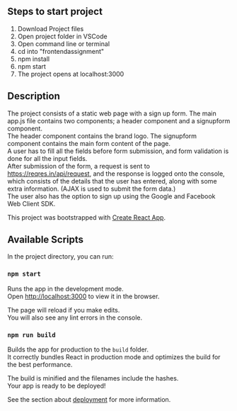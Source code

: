 ## Steps to start project

1. Download Project files
2. Open project folder in VSCode
3. Open command line or terminal
4. cd into "frontendassignment"
5. npm install 
6. npm start
7. The project opens at localhost:3000

## Description

The project consists of a static web page with a sign up form. The main app.js file contains two components; a header component and a signupform component.  
The header component contains the brand logo. The signupform component contains the main form content of the page.  
A user has to fill all the fields before form submission, and form validation is done for all the input fields.  
After submission of the form, a request is sent to https://reqres.in/api/request, and the response is logged onto the console, which consists of the details that the user has entered, along with some extra information. (AJAX is used to submit the form data.)  
The user also has the option to sign up using the Google and Facebook Web Client SDK.  

This project was bootstrapped with [Create React App](https://github.com/facebook/create-react-app).

## Available Scripts

In the project directory, you can run:

### `npm start`

Runs the app in the development mode.<br />
Open [http://localhost:3000](http://localhost:3000) to view it in the browser.

The page will reload if you make edits.<br />
You will also see any lint errors in the console.

### `npm run build`

Builds the app for production to the `build` folder.<br />
It correctly bundles React in production mode and optimizes the build for the best performance.

The build is minified and the filenames include the hashes.<br />
Your app is ready to be deployed!

See the section about [deployment](https://facebook.github.io/create-react-app/docs/deployment) for more information.
